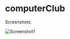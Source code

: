 # computerClub

Screenshots:

![Screenshot1](https://user-images.githubusercontent.com/49182450/71161671-fda12000-2273-11ea-94b0-2abe58999e2e.png?raw=true "Screenshot1")
